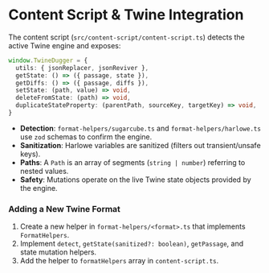 # Content Script & Twine Integration

The content script (`src/content-script/content-script.ts`) detects the active Twine engine and exposes:

```ts
window.TwineDugger = {
  utils: { jsonReplacer, jsonReviver },
  getState: () => ({ passage, state }),
  getDiffs: () => ({ passage, diffs }),
  setState: (path, value) => void,
  deleteFromState: (path) => void,
  duplicateStateProperty: (parentPath, sourceKey, targetKey) => void,
}
```

- **Detection**: `format-helpers/sugarcube.ts` and `format-helpers/harlowe.ts` use `zod` schemas to confirm the engine.
- **Sanitization**: Harlowe variables are sanitized (filters out transient/unsafe keys).
- **Paths**: A `Path` is an array of segments (`string | number`) referring to nested values.
- **Safety**: Mutations operate on the live Twine state objects provided by the engine.

### Adding a New Twine Format

1. Create a new helper in `format-helpers/<format>.ts` that implements `FormatHelpers`.
2. Implement `detect`, `getState(sanitized?: boolean)`, `getPassage`, and state mutation helpers.
3. Add the helper to `formatHelpers` array in `content-script.ts`.
